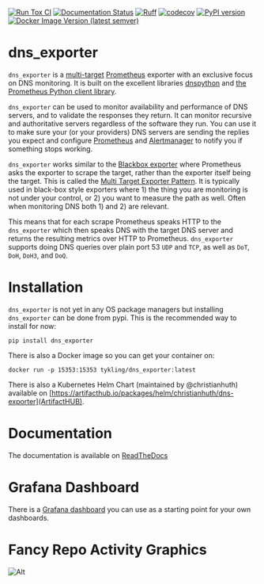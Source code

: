 [![Run Tox CI](https://github.com/tykling/dns_exporter/actions/workflows/tox.yml/badge.svg?branch=main)](https://github.com/tykling/dns_exporter/actions/workflows/tox.yml)
[![Documentation Status](https://readthedocs.org/projects/dns-exporter/badge/?version=latest)](https://dns-exporter.readthedocs.io/latest/)
[![Ruff](https://img.shields.io/endpoint?url=https://raw.githubusercontent.com/astral-sh/ruff/main/assets/badge/v2.json)](https://github.com/astral-sh/ruff)
[![codecov](https://codecov.io/gh/tykling/dns_exporter/graph/badge.svg?token=OKP40B9H10)](https://codecov.io/gh/tykling/dns_exporter)
[![PyPI version](https://badge.fury.io/py/dns-exporter.svg)](https://pypi.org/project/dns-exporter/)
[![Docker Image Version (latest semver)](https://img.shields.io/docker/v/tykling/dns_exporter)](https://hub.docker.com/r/tykling/dns_exporter)

# dns_exporter
`dns_exporter` is a [multi-target](https://prometheus.io/docs/guides/multi-target-exporter/) [Prometheus](https://prometheus.io/) exporter with an exclusive focus on DNS monitoring. It is built on the excellent libraries [dnspython](https://github.com/rthalley/dnspython) and [the Prometheus Python client library](https://github.com/prometheus/client_python).

`dns_exporter` can be used to monitor availability and performance of DNS servers, and to validate the responses they return. It can monitor recursive and authoritative servers regardless of the software they run. You can use it to make sure your (or your providers) DNS servers are sending the replies you expect and configure [Prometheus](https://prometheus.io/) and [Alertmanager](https://prometheus.io/docs/alerting/latest/alertmanager/) to notify you if something stops working.

`dns_exporter` works similar to the [Blackbox exporter](https://github.com/prometheus/blackbox_exporter) where Prometheus asks the exporter to scrape the target, rather than the exporter itself being the target. This is called the [Multi Target Exporter Pattern](https://prometheus.io/docs/guides/multi-target-exporter/). It is typically used in black-box style exporters where 1) the thing you are monitoring is not under your control, or 2) you want to measure the path as well. Often when monitoring DNS both 1) and 2) are relevant.

This means that for each scrape Prometheus speaks HTTP to the `dns_exporter` which then speaks DNS with the target DNS server and returns the resulting metrics over HTTP to Prometheus. `dns_exporter` supports doing DNS queries over plain port 53 `UDP` and `TCP`, as well as `DoT`, `DoH`, `DoH3`, and `DoQ`.

# Installation
`dns_exporter` is not yet in any OS package managers but installing `dns_exporter` can be done from pypi. This is the recommended way to install for now:

`pip install dns_exporter`

There is also a Docker image so you can get your container on:

`docker run -p 15353:15353 tykling/dns_exporter:latest`

There is also a Kubernetes Helm Chart (maintained by @christianhuth) available on [https://artifacthub.io/packages/helm/christianhuth/dns-exporter](ArtifactHUB).


# Documentation
The documentation is available on [ReadTheDocs](https://dns-exporter.readthedocs.io/latest/)

# Grafana Dashboard
There is a [Grafana dashboard](https://grafana.com/grafana/dashboards/20617-dns-exporter/) you can use as a starting point for your own dashboards.

# Fancy Repo Activity Graphics
![Alt](https://repobeats.axiom.co/api/embed/3c531c8db07c5982061d4c6e800238c7ddf8ab59.svg "Repobeats analytics image")
